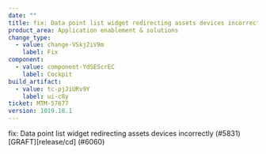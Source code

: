```yaml
---
date: ""
title: fix: Data point list widget redirecting assets devices incorrectly (#5831) [GRAFT][release/cd] (#6060)
product_area: Application enablement & solutions
change_type:
  - value: change-VSkj2iV9m
    label: Fix
component:
  - value: component-YdSEScrEC
    label: Cockpit
build_artifact:
  - value: tc-pjJiURv9Y
    label: ui-c8y
ticket: MTM-57677
version: 1019.18.1
---
```

fix: Data point list widget redirecting assets devices incorrectly (#5831) [GRAFT][release/cd] (#6060)